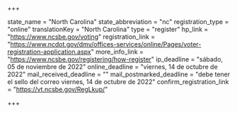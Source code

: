 +++

state_name = "North Carolina"
state_abbreviation = "nc"
registration_type = "online"
translationKey = "North Carolina"
type = "register"
hp_link = "https://www.ncsbe.gov/voting"
registration_link = "https://www.ncdot.gov/dmv/offices-services/online/Pages/voter-registration-application.aspx"
more_info_link = "https://www.ncsbe.gov/registering/how-register"
ip_deadline = "sábado, 05 de noviembre de 2022"
online_deadline = "viernes, 14 de octubre de 2022"
mail_received_deadline = ""
mail_postmarked_deadline = "debe tener el sello del correo viernes, 14 de octubre de 2022"
confirm_registration_link = "https://vt.ncsbe.gov/RegLkup/"

+++